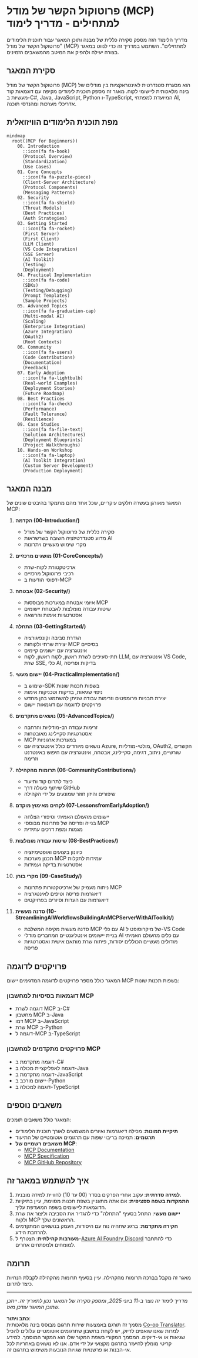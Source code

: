 <!--
CO_OP_TRANSLATOR_METADATA:
{
  "original_hash": "a607d4febc94caee9a12b77795f7fc9a",
  "translation_date": "2025-06-11T16:47:02+00:00",
  "source_file": "study_guide.md",
  "language_code": "he"
}
-->
# פרוטוקול הקשר של מודל (MCP) למתחילים - מדריך לימוד

מדריך הלימוד הזה מספק סקירה כללית של מבנה ותוכן המאגר עבור תוכנית הלימודים "פרוטוקול הקשר של מודל (MCP) למתחילים". השתמש במדריך זה כדי לנווט במאגר בצורה יעילה ולהפיק את המיטב מהמשאבים הזמינים.

## סקירת המאגר

פרוטוקול הקשר של מודל (MCP) הוא מסגרת סטנדרטית לאינטראקציות בין מודלים של בינה מלאכותית ליישומי לקוח. מאגר זה מספק תוכנית לימודים מקיפה עם דוגמאות קוד מעשיות ב-C#, Java, JavaScript, Python ו-TypeScript, המיועדת למפתחי AI, אדריכלי מערכות ומהנדסי תוכנה.

## מפת תוכנית הלימודים הוויזואלית

```mermaid
mindmap
  root((MCP for Beginners))
    00. Introduction
      ::icon(fa fa-book)
      (Protocol Overview)
      (Standardization)
      (Use Cases)
    01. Core Concepts
      ::icon(fa fa-puzzle-piece)
      (Client-Server Architecture)
      (Protocol Components)
      (Messaging Patterns)
    02. Security
      ::icon(fa fa-shield)
      (Threat Models)
      (Best Practices)
      (Auth Strategies)
    03. Getting Started
      ::icon(fa fa-rocket)
      (First Server)
      (First Client)
      (LLM Client)
      (VS Code Integration)
      (SSE Server)
      (AI Toolkit)
      (Testing)
      (Deployment)
    04. Practical Implementation
      ::icon(fa fa-code)
      (SDKs)
      (Testing/Debugging)
      (Prompt Templates)
      (Sample Projects)
    05. Advanced Topics
      ::icon(fa fa-graduation-cap)
      (Multi-modal AI)
      (Scaling)
      (Enterprise Integration)
      (Azure Integration)
      (OAuth2)
      (Root Contexts)
    06. Community
      ::icon(fa fa-users)
      (Code Contributions)
      (Documentation)
      (Feedback)
    07. Early Adoption
      ::icon(fa fa-lightbulb)
      (Real-world Examples)
      (Deployment Stories)
      (Future Roadmap)
    08. Best Practices
      ::icon(fa fa-check)
      (Performance)
      (Fault Tolerance)
      (Resilience)
    09. Case Studies
      ::icon(fa fa-file-text)
      (Solution Architectures)
      (Deployment Blueprints)
      (Project Walkthroughs)
    10. Hands-on Workshop
      ::icon(fa fa-laptop)
      (AI Toolkit Integration)
      (Custom Server Development)
      (Production Deployment)
```

## מבנה המאגר

המאגר מאורגן בעשרה חלקים עיקריים, שכל אחד מהם מתמקד בהיבטים שונים של MCP:

1. **הקדמה (00-Introduction/)**
   - סקירה כללית של פרוטוקול הקשר של מודל
   - מדוע סטנדרטיזציה חשובה בשרשראות AI
   - מקרי שימוש מעשיים ויתרונות

2. **מושגים מרכזיים (01-CoreConcepts/)**
   - ארכיטקטורת לקוח-שרת
   - רכיבי פרוטוקול מרכזיים
   - דפוסי הודעות ב-MCP

3. **אבטחה (02-Security/)**
   - איומי אבטחה במערכות מבוססות MCP
   - שיטות עבודה מומלצות לאבטחת יישומים
   - אסטרטגיות אימות והרשאה

4. **התחלה (03-GettingStarted/)**
   - הגדרת סביבה וקונפיגורציה
   - יצירת שרתי ולקוחות MCP בסיסיים
   - אינטגרציה עם יישומים קיימים
   - תת-סעיפים לשרת ראשון, לקוח ראשון, לקוח LLM, אינטגרציה עם VS Code, שרת SSE, כלי AI, בדיקות ופריסה

5. **יישום מעשי (04-PracticalImplementation/)**
   - שימוש ב-SDK בשפות תכנות שונות
   - ניפוי שגיאות, בדיקות וטכניקות אימות
   - יצירת תבניות פרומפטים וזרימות עבודה שניתן להשתמש בהן מחדש
   - פרויקטים לדוגמה עם דוגמאות יישום

6. **נושאים מתקדמים (05-AdvancedTopics/)**
   - זרימות עבודה רב-מודליות והרחבה
   - אסטרטגיות סקיילינג מאובטחות
   - MCP במערכות ארגוניות
   - נושאים מיוחדים כולל אינטגרציה עם Azure, מולטי-מודליות, OAuth2, הקשרים שורשיים, ניתוב, דגימה, סקיילינג, אבטחה, אינטגרציה עם חיפוש באינטרנט וזרימה

7. **תרומות מהקהילה (06-CommunityContributions/)**
   - כיצד לתרום קוד ותיעוד
   - שיתוף פעולה דרך GitHub
   - שיפורים והיזון חוזר שמונעים על ידי הקהילה

8. **לקחים מאימוץ מוקדם (07-LessonsfromEarlyAdoption/)**
   - יישומים מהעולם האמיתי וסיפורי הצלחה
   - בנייה ופריסה של פתרונות מבוססי MCP
   - מגמות ומפת דרכים עתידית

9. **שיטות עבודה מומלצות (08-BestPractices/)**
   - כיוונון ביצועים ואופטימיזציה
   - תכנון מערכות MCP עמידות לתקלות
   - אסטרטגיות בדיקה ועמידות

10. **מקרי בוחן (09-CaseStudy/)**
    - ניתוח מעמיק של ארכיטקטורות פתרונות MCP
    - דיאגרמות פריסה וטיפים לאינטגרציה
    - דיאגרמות עם הערות וסיורים בפרויקטים

11. **סדנה מעשית (10-StreamliningAIWorkflowsBuildingAnMCPServerWithAIToolkit/)**
    - סדנה מעשית מקיפה המשלבת MCP עם כלי AI של מיקרוסופט ל-VS Code
    - בניית יישומים אינטליגנטיים המחברים מודלי AI עם כלים מהעולם האמיתי
    - מודולים מעשיים הכוללים יסודות, פיתוח שרת מותאם אישית ואסטרטגיות פריסה

## פרויקטים לדוגמה

המאגר כולל מספר פרויקטים לדוגמה המדגימים יישום MCP בשפות תכנות שונות:

### דוגמאות בסיסיות למחשבון MCP
- דוגמה לשרת MCP ב-C#
- מחשבון MCP ב-Java
- דמו MCP ב-JavaScript
- שרת MCP ב-Python
- דוגמה ל-MCP ב-TypeScript

### פרויקטים מתקדמים למחשבון MCP
- דוגמה מתקדמת ב-C#
- דוגמה לאפליקציית מכולה ב-Java
- דוגמה מתקדמת ב-JavaScript
- יישום מורכב ב-Python
- דוגמה למכולה ב-TypeScript

## משאבים נוספים

המאגר כולל משאבים תומכים:

- **תיקיית תמונות**: מכילה דיאגרמות ואיורים המשמשים לאורך תוכנית הלימודים
- **תרגומים**: תמיכה בריבוי שפות עם תרגומים אוטומטיים של התיעוד
- **משאבים רשמיים של MCP**:
  - [MCP Documentation](https://modelcontextprotocol.io/)
  - [MCP Specification](https://spec.modelcontextprotocol.io/)
  - [MCP GitHub Repository](https://github.com/modelcontextprotocol)

## איך להשתמש במאגר זה

1. **למידה סדרתית**: עקוב אחרי הפרקים בסדר (00 עד 10) לחוויית למידה מובנית.
2. **התמקדות בשפה ספציפית**: אם אתה מתעניין בשפת תכנות מסוימת, עיין בתיקיות הדוגמאות ליישומים בשפה המועדפת עליך.
3. **יישום מעשי**: התחל בסעיף "התחלה" כדי להגדיר את הסביבה וליצור את שרת ולקוח MCP הראשונים שלך.
4. **חקירה מתקדמת**: ברגע שתהיה נוח עם היסודות, העמק בנושאים המתקדמים להרחבת הידע.
5. **מעורבות קהילתית**: הצטרף ל-[Azure AI Foundry Discord](https://discord.com/invite/ByRwuEEgH4) כדי להתחבר למומחים ולמפתחים אחרים.

## תרומה

מאגר זה מקבל בברכה תרומות מהקהילה. עיין בסעיף תרומות מהקהילה לקבלת הנחיות כיצד לתרום.

---

*מדריך לימוד זה נוצר ב-11 ביוני 2025, ומספק סקירה של המאגר נכון לתאריך זה. ייתכן שתוכן המאגר עודכן מאז.*

**כתב ויתור**:  
מסמך זה תורגם באמצעות שירות תרגום מבוסס בינה מלאכותית [Co-op Translator](https://github.com/Azure/co-op-translator). למרות שאנו שואפים לדיוק, יש לקחת בחשבון שתרגומים אוטומטיים עלולים להכיל שגיאות או אי-דיוקים. המסמך המקורי בשפת המקור שלו הוא המקור המוסמך. למידע קריטי מומלץ להיעזר בתרגום מקצועי על ידי אדם. אנו לא נושאים באחריות לכל אי-הבנות או פרשנויות שגויות הנובעות משימוש בתרגום זה.